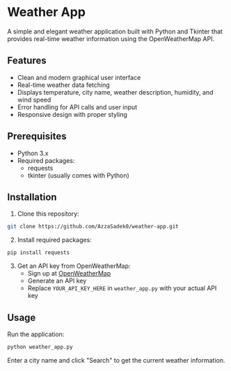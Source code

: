 # Weather App

A simple and elegant weather application built with Python and Tkinter that provides real-time weather information using the OpenWeatherMap API.

## Features

- Clean and modern graphical user interface
- Real-time weather data fetching
- Displays temperature, city name, weather description, humidity, and wind speed
- Error handling for API calls and user input
- Responsive design with proper styling

## Prerequisites

- Python 3.x
- Required packages:
  - requests
  - tkinter (usually comes with Python)

## Installation

1. Clone this repository:
```bash
git clone https://github.com/AzzaSadek0/weather-app.git
```

2. Install required packages:
```bash
pip install requests
```

3. Get an API key from OpenWeatherMap:
   - Sign up at [OpenWeatherMap](https://openweathermap.org/)
   - Generate an API key
   - Replace `YOUR_API_KEY_HERE` in `weather_app.py` with your actual API key
   

## Usage

Run the application:
```bash
python weather_app.py
```
Enter a city name and click "Search" to get the current weather information.


